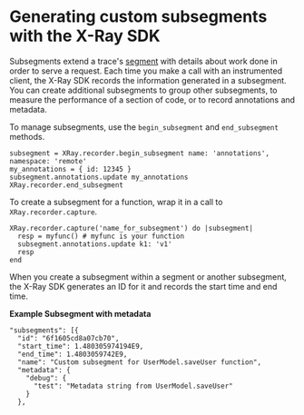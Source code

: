 # Generating custom subsegments with the X\-Ray SDK<a name="xray-sdk-ruby-subsegments"></a>

Subsegments extend a trace's [segment](xray-concepts.md#xray-concepts-segments) with details about work done in order to serve a request\. Each time you make a call with an instrumented client, the X\-Ray SDK records the information generated in a subsegment\. You can create additional subsegments to group other subsegments, to measure the performance of a section of code, or to record annotations and metadata\.

To manage subsegments, use the `begin_subsegment` and `end_subsegment` methods\.

```
subsegment = XRay.recorder.begin_subsegment name: 'annotations', namespace: 'remote'
my_annotations = { id: 12345 }
subsegment.annotations.update my_annotations
XRay.recorder.end_subsegment
```

To create a subsegment for a function, wrap it in a call to `XRay.recorder.capture`\.

```
XRay.recorder.capture('name_for_subsegment') do |subsegment|
  resp = myfunc() # myfunc is your function
  subsegment.annotations.update k1: 'v1'
  resp
end
```

When you create a subsegment within a segment or another subsegment, the X\-Ray SDK generates an ID for it and records the start time and end time\.

**Example Subsegment with metadata**  

```
"subsegments": [{
  "id": "6f1605cd8a07cb70",
  "start_time": 1.480305974194E9,
  "end_time": 1.4803059742E9,
  "name": "Custom subsegment for UserModel.saveUser function",
  "metadata": {
    "debug": {
      "test": "Metadata string from UserModel.saveUser"
    }
  },
```